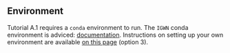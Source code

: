 ## Environment

Tutorial A.1 requires a `conda` environment to run. 
The `IGWN` conda environment is adviced: [documentation](https://computing.docs.ligo.org/conda/).
Instructions on setting up your own environment are available [on this page](https://github.com/gw-odw/odw-2022/blob/main/setup.md) (option 3).
